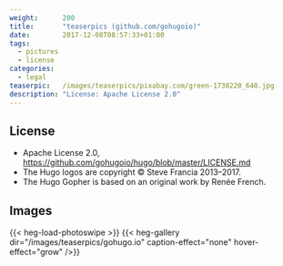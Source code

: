 ```yaml
---
weight:      200
title:       "teaserpics (github.com/gohugoio)"
date:        2017-12-08T08:57:33+01:00
tags:
  - pictures
  - license
categories:
  - legal
teaserpic:   /images/teaserpics/pixabay.com/green-1738220_640.jpg
description: "License: Apache License 2.0"
---
```


## License
* Apache License 2.0, https://github.com/gohugoio/hugo/blob/master/LICENSE.md
* The Hugo logos are copyright © Steve Francia 2013–2017.
* The Hugo Gopher is based on an original work by Renée French.

## Images
{{< heg-load-photoswipe >}}
{{< heg-gallery dir="/images/teaserpics/gohugo.io" caption-effect="none" hover-effect="grow" />}} 

